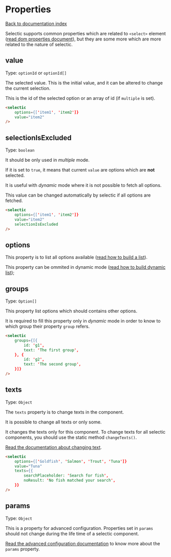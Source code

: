 # Properties

[Back to documentation index](main.md)

Selectic supports common properties which are related to `<select>` element ([read dom properties document](domProperties.md)), but they are some more which are more related to the nature of selectic.

## value

Type: `optionId` or `optionId[]`

The selected value.  This is the initial value, and it can be altered to change the current selection.

This is the id of the selected option or an array of id (if `multiple` is set).

```html
<selectic
    options={['item1', 'item2']}
    value="item2"
/>
```

## selectionIsExcluded

Type: `boolean`

It should be only used in _multiple_ mode.

If it is set to `true`, it means that current `value` are options which are **not** selected.

It is useful with _dynamic_ mode where it is not possible to fetch all options.

This value can be changed automatically by selectic if all options are fetched.

```html
<selectic
    options={['item1', 'item2']}
    value="item2"
    selectionIsExcluded
/>
```

## options

This property is to list all options available ([read how to build a list](list.md)).

This property can be ommited in dynamic mode ([read how to build dynamic list](dynamic.md));

## groups

Type: `Option[]`

This property list options which should contains other options.

It is required to fill this property only in _dynamic_ mode in order to know to which group their property `group` refers.

```html
<selectic
    groups={[{
        id: 'g1',
        text: 'The first group',
    }, {
        id: 'g2',
        text: 'The second group',
    }]}
/>
```

## texts

Type: `Object`

The `texts` property is to change texts in the component.

It is possible to change all texts or only some.

It changes the texts only for this component. To change texts for all selectic components, you should use the static method `changeTexts()`.

[Read the documentation about changing text](changeText.md).

```html
<selectic
    options={['Goldfish', 'Salmon', 'Trout', 'Tuna']}
    value="Tuna"
    texts={{
        searchPlaceholder: 'Search for fish',
        noResult: 'No fish matched your search',
    }}
/>
```

## params

Type: `Object`

This is a property for advanced configuration. Properties set in `params` should not change during the life time of a selectic component.

[Read the advanced configuration documentation](params.md) to know more about the `params` property.
